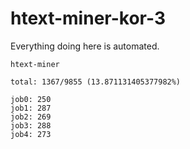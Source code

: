 # htext-miner-kor-3

Everything doing here is automated.

```
htext-miner

total: 1367/9855 (13.871131405377982%)

job0: 250
job1: 287
job2: 269
job3: 288
job4: 273
```